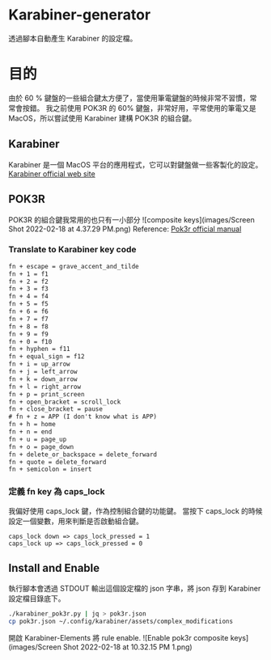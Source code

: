 # Karabiner-generator
透過腳本自動產生 Karabiner 的設定檔。

# 目的
由於 60 % 鍵盤的一些組合鍵太方便了，當使用筆電鍵盤的時候非常不習慣，常常會按錯。
我之前使用 POK3R 的 60% 鍵盤，非常好用，平常使用的筆電又是 MacOS，所以嘗試使用 Karabiner 建構 POK3R 的組合鍵。

## Karabiner
Karabiner 是一個 MacOS 平台的應用程式，它可以對鍵盤做一些客製化的設定。
[Karabiner official web site](https://karabiner-elements.pqrs.org/)

## POK3R
POK3R 的組合鍵我常用的也只有一小部分
![composite keys](images/Screen Shot 2022-02-18 at 4.37.29 PM.png)
Reference: [Pok3r official manual](http://www.vortexgear.tw/db/upload/webdata4/6vortex_20166523361966663.pdf)

### Translate to Karabiner key code

```txt
fn + escape = grave_accent_and_tilde
fn + 1 = f1
fn + 2 = f2
fn + 3 = f3
fn + 4 = f4
fn + 5 = f5
fn + 6 = f6
fn + 7 = f7
fn + 8 = f8
fn + 9 = f9
fn + 0 = f10
fn + hyphen = f11
fn + equal_sign = f12
fn + i = up_arrow
fn + j = left_arrow
fn + k = down_arrow
fn + l = right_arrow
fn + p = print_screen
fn + open_bracket = scroll_lock
fn + close_bracket = pause
# fn + z = APP (I don't know what is APP)
fn + h = home
fn + n = end
fn + u = page_up
fn + o = page_down
fn + delete_or_backspace = delete_forward
fn + quote = delete_forward
fn + semicolon = insert
```

### 定義 fn key 為 caps_lock
我偏好使用 caps_lock 鍵，作為控制組合鍵的功能鍵。
當按下 caps_lock 的時候設定一個變數，用來判斷是否啟動組合鍵。
```
caps_lock down => caps_lock_pressed = 1
caps_lock up => caps_lock_pressed = 0
```

## Install and Enable
執行腳本會透過 STDOUT 輸出這個設定檔的 json 字串，將 json 存到 Karabiner 設定檔目錄底下。
```bash
./karabiner_pok3r.py | jq > pok3r.json
cp pok3r.json ~/.config/karabiner/assets/complex_modifications
```

開啟 Karabiner-Elements 將 rule enable.
![Enable pok3r composite keys](images/Screen Shot 2022-02-18 at 10.32.15 PM 1.png)
